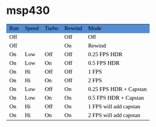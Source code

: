 # msp430
<div class="text_table_"><table class="text_table" style="width: 463px"><tbody><tr valign="top" class="text_table_tr"><td class="text_table_xl70" style="background-color: #538dd5"><span style="font-size:15px"><span style="color:black"><span style="font-family:Calibri">Run</span></span></span></td>
<td class="text_table_xl71" style="background-color: #538dd5"><span style="font-size:15px"><span style="color:black"><span style="font-family:Calibri">Speed</span></span></span></td>
<td class="text_table_xl71" style="background-color: #538dd5"><span style="font-size:15px"><span style="color:black"><span style="font-family:Calibri">Turbo</span></span></span></td>
<td class="text_table_xl71" style="background-color: #538dd5"><span style="font-size:15px"><span style="color:black"><span style="font-family:Calibri">Rewind</span></span></span></td>
<td class="text_table_xl72" style="background-color: #538dd5"><span style="font-size:15px"><span style="color:black"><span style="font-family:Calibri">Mode</span></span></span></td>
</tr>
<tr valign="top" class="text_table_tr"><td class="text_table_xl63"><span style="font-size:15px"><span style="color:black"><span style="font-family:Calibri">Off</span></span></span></td>
<td class="text_table_xl67"></td>
<td class="text_table_xl67"></td>
<td class="text_table_xl69"><span style="font-size:15px"><span style="color:black"><span style="font-family:Calibri">Off</span></span></span></td>
<td class="text_table_xl64"><span style="font-size:15px"><span style="color:black"><span style="font-family:Calibri">Off</span></span></span></td>
</tr>
<tr valign="top" class="text_table_tr"><td class="text_table_xl63"><span style="font-size:15px"><span style="color:black"><span style="font-family:Calibri">Off</span></span></span></td>
<td class="text_table_xl67"></td>
<td class="text_table_xl67"></td>
<td class="text_table_xl67"><span style="font-size:15px"><span style="color:black"><span style="font-family:Calibri">On</span></span></span></td>
<td class="text_table_xl64"><span style="font-size:15px"><span style="color:black"><span style="font-family:Calibri">Rewind</span></span></span></td>
</tr>
<tr valign="top" class="text_table_tr"><td class="text_table_xl63"><span style="font-size:15px"><span style="color:black"><span style="font-family:Calibri">On</span></span></span></td>
<td class="text_table_xl67"><span style="font-size:15px"><span style="color:black"><span style="font-family:Calibri">Low</span></span></span></td>
<td class="text_table_xl67"><span style="font-size:15px"><span style="color:black"><span style="font-family:Calibri">Off</span></span></span></td>
<td class="text_table_xl67"><span style="font-size:15px"><span style="color:black"><span style="font-family:Calibri">Off</span></span></span></td>
<td class="text_table_xl64"><span style="font-size:15px"><span style="color:black"><span style="font-family:Calibri">0.25 FPS HDR</span></span></span></td>
</tr>
<tr valign="top" class="text_table_tr"><td class="text_table_xl63"><span style="font-size:15px"><span style="color:black"><span style="font-family:Calibri">On</span></span></span></td>
<td class="text_table_xl67"><span style="font-size:15px"><span style="color:black"><span style="font-family:Calibri">Low</span></span></span></td>
<td class="text_table_xl67"><span style="font-size:15px"><span style="color:black"><span style="font-family:Calibri">On</span></span></span></td>
<td class="text_table_xl67"><span style="font-size:15px"><span style="color:black"><span style="font-family:Calibri">Off</span></span></span></td>
<td class="text_table_xl64"><span style="font-size:15px"><span style="color:black"><span style="font-family:Calibri">0.5 FPS HDR</span></span></span></td>
</tr>
<tr valign="top" class="text_table_tr"><td class="text_table_xl63"><span style="font-size:15px"><span style="color:black"><span style="font-family:Calibri">On</span></span></span></td>
<td class="text_table_xl67"><span style="font-size:15px"><span style="color:black"><span style="font-family:Calibri">Hi</span></span></span></td>
<td class="text_table_xl67"><span style="font-size:15px"><span style="color:black"><span style="font-family:Calibri">Off</span></span></span></td>
<td class="text_table_xl67"><span style="font-size:15px"><span style="color:black"><span style="font-family:Calibri">Off</span></span></span></td>
<td class="text_table_xl64"><span style="font-size:15px"><span style="color:black"><span style="font-family:Calibri">1 FPS</span></span></span></td>
</tr>
<tr valign="top" class="text_table_tr"><td class="text_table_xl63"><span style="font-size:15px"><span style="color:black"><span style="font-family:Calibri">On</span></span></span></td>
<td class="text_table_xl67"><span style="font-size:15px"><span style="color:black"><span style="font-family:Calibri">Hi</span></span></span></td>
<td class="text_table_xl67"><span style="font-size:15px"><span style="color:black"><span style="font-family:Calibri">On</span></span></span></td>
<td class="text_table_xl67"><span style="font-size:15px"><span style="color:black"><span style="font-family:Calibri">Off</span></span></span></td>
<td class="text_table_xl64"><span style="font-size:15px"><span style="color:black"><span style="font-family:Calibri">2 FPS</span></span></span></td>
</tr>
<tr valign="top" class="text_table_tr"><td class="text_table_xl63"><span style="font-size:15px"><span style="color:black"><span style="font-family:Calibri">On</span></span></span></td>
<td class="text_table_xl67"><span style="font-size:15px"><span style="color:black"><span style="font-family:Calibri">Low</span></span></span></td>
<td class="text_table_xl67"><span style="font-size:15px"><span style="color:black"><span style="font-family:Calibri">Off</span></span></span></td>
<td class="text_table_xl67"><span style="font-size:15px"><span style="color:black"><span style="font-family:Calibri">On</span></span></span></td>
<td class="text_table_xl64"><span style="font-size:15px"><span style="color:black"><span style="font-family:Calibri">0.25 FPS HDR + Capstan</span></span></span></td>
</tr>
<tr valign="top" class="text_table_tr"><td class="text_table_xl63"><span style="font-size:15px"><span style="color:black"><span style="font-family:Calibri">On</span></span></span></td>
<td class="text_table_xl67"><span style="font-size:15px"><span style="color:black"><span style="font-family:Calibri">Low</span></span></span></td>
<td class="text_table_xl67"><span style="font-size:15px"><span style="color:black"><span style="font-family:Calibri">On</span></span></span></td>
<td class="text_table_xl67"><span style="font-size:15px"><span style="color:black"><span style="font-family:Calibri">On</span></span></span></td>
<td class="text_table_xl64"><span style="font-size:15px"><span style="color:black"><span style="font-family:Calibri">0.5 FPS HDR + Capstan</span></span></span></td>
</tr>
<tr valign="top" class="text_table_tr"><td class="text_table_xl63"><span style="font-size:15px"><span style="color:black"><span style="font-family:Calibri">On</span></span></span></td>
<td class="text_table_xl67"><span style="font-size:15px"><span style="color:black"><span style="font-family:Calibri">Hi</span></span></span></td>
<td class="text_table_xl67"><span style="font-size:15px"><span style="color:black"><span style="font-family:Calibri">Off</span></span></span></td>
<td class="text_table_xl67"><span style="font-size:15px"><span style="color:black"><span style="font-family:Calibri">On</span></span></span></td>
<td class="text_table_xl64"><span style="font-size:15px"><span style="color:black"><span style="font-family:Calibri">1 FPS will add capstan</span></span></span></td>
</tr>
<tr valign="top" class="text_table_tr"><td class="text_table_xl65"><span style="font-size:15px"><span style="color:black"><span style="font-family:Calibri">On</span></span></span></td>
<td class="text_table_xl68"><span style="font-size:15px"><span style="color:black"><span style="font-family:Calibri">Hi</span></span></span></td>
<td class="text_table_xl68"><span style="font-size:15px"><span style="color:black"><span style="font-family:Calibri">On</span></span></span></td>
<td class="text_table_xl68"><span style="font-size:15px"><span style="color:black"><span style="font-family:Calibri">On</span></span></span></td>
<td class="text_table_xl66"><span style="font-size:15px"><span style="color:black"><span style="font-family:Calibri">2 FPS will add capstan</span></span></span></td>
</tr>
</tbody></table></div>
